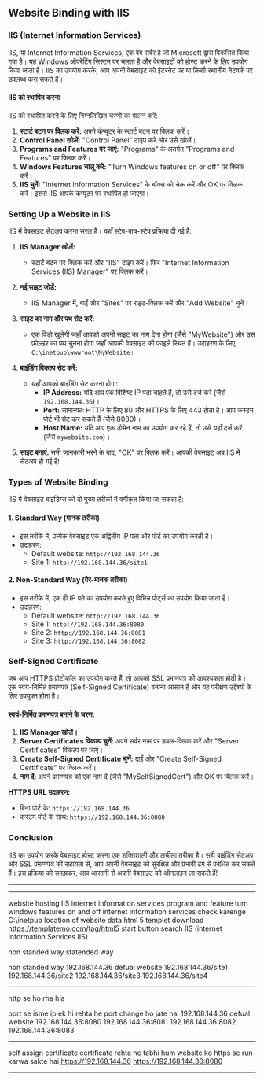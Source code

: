 
## Website Binding with IIS

### IIS (Internet Information Services)
IIS, या Internet Information Services, एक वेब सर्वर है जो Microsoft द्वारा विकसित किया गया है। यह Windows ऑपरेटिंग सिस्टम पर चलता है और वेबसाइटों को होस्ट करने के लिए उपयोग किया जाता है। IIS का उपयोग करके, आप अपनी वेबसाइट को इंटरनेट पर या किसी स्थानीय नेटवर्क पर उपलब्ध करा सकते हैं।

#### **IIS को स्थापित करना**
IIS को स्थापित करने के लिए निम्नलिखित चरणों का पालन करें:

1. **स्टार्ट बटन पर क्लिक करें:** अपने कंप्यूटर के स्टार्ट बटन पर क्लिक करें।
2. **Control Panel खोलें:** "Control Panel" टाइप करें और उसे खोलें।
3. **Programs and Features पर जाएं:** "Programs" के अंतर्गत "Programs and Features" पर क्लिक करें।
4. **Windows Features चालू करें:** "Turn Windows features on or off" पर क्लिक करें।
5. **IIS चुनें:** "Internet Information Services" के बॉक्स को चेक करें और OK पर क्लिक करें। इससे IIS आपके कंप्यूटर पर स्थापित हो जाएगा।

### Setting Up a Website in IIS
IIS में वेबसाइट सेटअप करना सरल है। यहाँ स्टेप-बाय-स्टेप प्रक्रिया दी गई है:

1. **IIS Manager खोलें:**
   - स्टार्ट बटन पर क्लिक करें और "IIS" टाइप करें। फिर "Internet Information Services (IIS) Manager" पर क्लिक करें।

2. **नई साइट जोड़ें:**
   - IIS Manager में, बाईं ओर "Sites" पर राइट-क्लिक करें और "Add Website" चुनें।

3. **साइट का नाम और पथ सेट करें:**
   - एक विंडो खुलेगी जहाँ आपको अपनी साइट का नाम देना होगा (जैसे "MyWebsite") और उस फ़ोल्डर का पथ चुनना होगा जहाँ आपकी वेबसाइट की फाइलें स्थित हैं। उदाहरण के लिए, `C:\inetpub\wwwroot\MyWebsite`।

4. **बाइंडिंग विकल्प सेट करें:**
   - यहाँ आपको बाइंडिंग सेट करना होगा:
     - **IP Address:** यदि आप एक विशिष्ट IP पता चाहते हैं, तो उसे दर्ज करें (जैसे `192.168.144.36`)।
     - **Port:** सामान्यतः HTTP के लिए 80 और HTTPS के लिए 443 होता है। आप कस्टम पोर्ट भी सेट कर सकते हैं (जैसे 8080)।
     - **Host Name:** यदि आप एक डोमेन नाम का उपयोग कर रहे हैं, तो उसे यहाँ दर्ज करें (जैसे `mywebsite.com`)।

5. **साइट बनाएं:** सभी जानकारी भरने के बाद, "OK" पर क्लिक करें। आपकी वेबसाइट अब IIS में सेटअप हो गई है!

### Types of Website Binding
IIS में वेबसाइट बाइंडिंग्स को दो मुख्य तरीकों में वर्गीकृत किया जा सकता है:

#### 1. **Standard Way (मानक तरीका)**
- इस तरीके में, प्रत्येक वेबसाइट एक अद्वितीय IP पता और पोर्ट का उपयोग करती है। 
- उदाहरण:
  - Default website: `http://192.168.144.36`
  - Site 1: `http://192.168.144.36/site1`
  
#### 2. **Non-Standard Way (गैर-मानक तरीका)**
- इस तरीके में, एक ही IP पते का उपयोग करते हुए विभिन्न पोर्ट्स का उपयोग किया जाता है। 
- उदाहरण:
  - Default website: `http://192.168.144.36`
  - Site 1: `http://192.168.144.36:8080`
  - Site 2: `http://192.168.144.36:8081`
  - Site 3: `http://192.168.144.36:8082`
  
### Self-Signed Certificate
जब आप HTTPS प्रोटोकॉल का उपयोग करते हैं, तो आपको SSL प्रमाणपत्र की आवश्यकता होती है। एक स्वयं-निर्मित प्रमाणपत्र (Self-Signed Certificate) बनाना आसान है और यह परीक्षण उद्देश्यों के लिए उपयुक्त होता है।

#### स्वयं-निर्मित प्रमाणपत्र बनाने के चरण:
1. **IIS Manager खोलें।**
2. **Server Certificates विकल्प चुनें:** अपने सर्वर नाम पर डबल-क्लिक करें और "Server Certificates" विकल्प पर जाएं।
3. **Create Self-Signed Certificate चुनें:** दाईं ओर "Create Self-Signed Certificate" पर क्लिक करें।
4. **नाम दें:** अपने प्रमाणपत्र को एक नाम दें (जैसे "MySelfSignedCert") और OK पर क्लिक करें।

**HTTPS URL उदाहरण:**
- बिना पोर्ट के: `https://192.168.144.36`
- कस्टम पोर्ट के साथ: `https://192.168.144.36:8080`

### Conclusion
IIS का उपयोग करके वेबसाइट होस्ट करना एक शक्तिशाली और लचीला तरीका है। सही बाइंडिंग सेटअप और SSL प्रमाणपत्र की सहायता से, आप अपनी वेबसाइट को सुरक्षित और प्रभावी ढंग से प्रबंधित कर सकते हैं। इस प्रक्रिया को समझकर, आप आसानी से अपनी वेबसाइट को ऑनलाइन ला सकते हैं!

----

-----

website hosting
IIS 
internet information services 
program and feature 
turn windows features on and off
internet information services check karenge
C:\inetpub location of website data
html 5 templet download
https://templatemo.com/tag/html5
start button search IIS (internet Information Services IIS)

non standed way 
statended way

non standed way
192.168.144.36 defual website
192.168.144.36/site1
192.168.144.36/site2
192.168.144.36/site3
192.168.144.36/site4 


-------
http se ho rha hia

port se isme ip ek hi rehta he port change ho jate hai
192.168.144.36 defual website
192.168.144.36:8080
192.168.144.36:8081
192.168.144.36:8082
192.168.144.36:8083

----
self assign certificate
certificate rehta he tabhi hum website ko https se run karwa sakte hai
https://192.168.144.36
https://192.168.144.36:8080

-----
